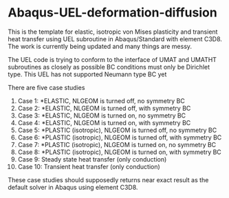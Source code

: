 # Abaqus-UEL-deformation-diffusion
This is the template for elastic, isotropic von Mises plasticity and transient heat transfer using UEL subroutine in Abaqus/Standard with element C3D8. 
The work is currently being updated and many things are messy. 

The UEL code is trying to conform to the interface of UMAT and UMATHT subroutines as closely as possible
BC conditions must only be Dirichlet type. This UEL has not supported Neumann type BC yet

There are five case studies
1) Case 1: *ELASTIC, NLGEOM is turned off, no symmetry BC
2) Case 2: *ELASTIC, NLGEOM is turned off, with symmetry BC
3) Case 3: *ELASTIC, NLGEOM is turned on, no symmetry BC
4) Case 4: *ELASTIC, NLGEOM is turned on, with symmetry BC
5) Case 5: *PLASTIC (isotropic), NLGEOM is turned off, no symmetry BC
6) Case 6: *PLASTIC (isotropic), NLGEOM is turned off, with symmetry BC
7) Case 7: *PLASTIC (isotropic), NLGEOM is turned on, no symmetry BC
8) Case 8: *PLASTIC (isotropic), NLGEOM is turned on, with symmetry BC
9) Case 9: Steady state heat transfer (only conduction)
10) Case 10: Transient heat transfer (only conduction)

These case studies should supposedly returns near exact result as the default solver in Abaqus using element C3D8. 
